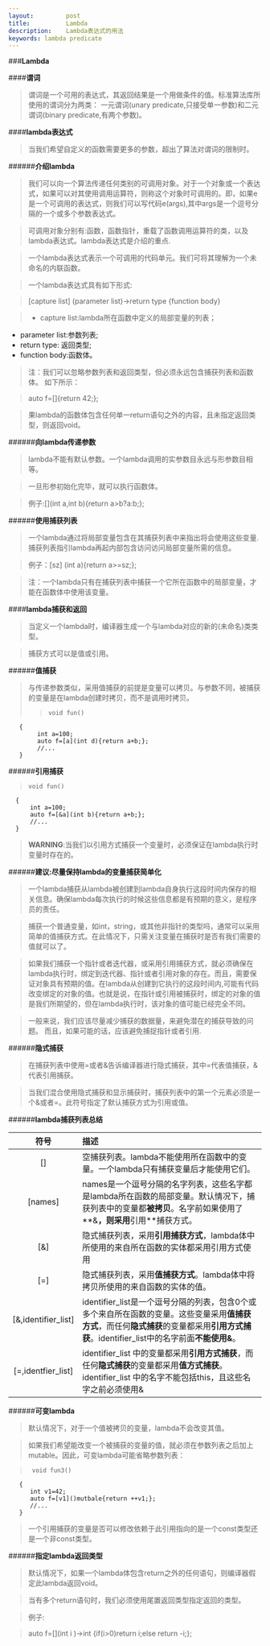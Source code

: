 ```yaml
---
layout:         post
title:          Lambda
description:    Lambda表达式的用法
keywords: lambda predicate 
---
```


###**Lambda**
     
####**谓词**

> 谓词是一个可用的表达式，其返回结果是一个用做条件的值。标准算法库所使用的谓词分为两类：
  一元谓词(unary predicate,只接受单一参数)和二元谓词(binary predicate,有两个参数)。
   
####**lambda表达式**
  
> 当我们希望自定义的函数需要更多的参数，超出了算法对谓词的限制时。

   
######**介绍lambda**
       
> 我们可以向一个算法传递任何类别的可调用对象。对于一个对象或一个表达式，如果可以对其使用调用运算符，则称这个对象时可调用的。即，如果e是一个可调用的表达式，则我们可以写代码e(args),其中args是一个逗号分隔的一个或多个参数表达式。

> 可调用对象分别有:函数，函数指针，重载了函数调用运算符的类，以及lambda表达式。lambda表达式是介绍的重点.

> 一个lambda表达式表示一个可调用的代码单元。我们可将其理解为一个未命名的内联函数。

> 一个lambda表达式具有如下形式:

> [capture list]  (parameter list)->return type {function body}

> + capture list:lambda所在函数中定义的局部变量的列表；
  + parameter list:参数列表;
  + return type: 返回类型;
  + function body:函数体。
       
> 注：我们可以忽略参数列表和返回类型，但必须永远包含捕获列表和函数体。
    如下所示：

> auto f=[]{return 42;};
       
> 果lambda的函数体包含任何单一return语句之外的内容，且未指定返回类型，则返回void。
       
     
######**向lambda传递参数**

> lambda不能有默认参数。一个lambda调用的实参数目永远与形参数目相等。 

> 一旦形参初始化完毕，就可以执行函数体。

> 例子:[](int a,int b){return a>b?a:b;};
        
######**使用捕获列表**

> 一个lambda通过将局部变量包含在其捕获列表中来指出将会使用这些变量.    捕获列表指引lambda再起内部包含访问访问局部变量所需的信息。

> 例子：[sz] (int a){return a>=sz;};

> 注：一个lambda只有在捕获列表中捕获一个它所在函数中的局部变量，才能在函数体中使用该变量。
    
####**lambda捕获和返回**

> 当定义一个lambda时，编译器生成一个与lambda对应的新的(未命名)类类型。

> 捕获方式可以是值或引用。

######**值捕获**

> 与传递参数类似，采用值捕获的前提是变量可以拷贝。与参数不同，被捕获的变量是在lambda创建时拷贝，而不是调用时拷贝。
>>     void fun()
       {
            int a=100;
            auto f=[a](int d){return a+b;};
            //...
       }

######**引用捕获**

>     void fun()
      {
          int a=100;
          auto f=[&a](int b){return a+b;};
          //...
      }

> **WARNING**:当我们以引用方式捕获一个变量时，必须保证在lambda执行时变量时存在的。
     
   
######**建议:尽量保持lambda的变量捕获简单化**

> 一个lambda捕获从lambda被创建到lambda自身执行这段时间内保存的相关信息。确保lambda每次执行的时候这些信息都是有预期的意义，是程序员的责任。

> 捕获一个普通变量，如int，string，或其他非指针的类型吗，通常可以采用简单的值捕获方式。在此情况下，只需关注变量在捕获时是否有我们需要的值就可以了。

> 如果我们捕获一个指针或者迭代器，或采用引用捕获方式，就必须确保在lambda执行时，绑定到迭代器、指针或者引用对象的存在。而且，需要保证对象具有预期的值。在lambda从创建到它执行的这段时间内,可能有代码改变绑定的对象的值。也就是说，在指针或引用被捕获时，绑定的对象的值是我们所期望的，但在lambda执行时，该对象的值可能已经完全不同。

> 一般来说，我们应该尽量减少捕获的数据量，来避免潜在的捕获导致的问题。
  而且，如果可能的话，应该避免捕捉指针或者引用.
    
######**隐式捕获**

> 在捕获列表中使用=或者&告诉编译器进行隐式捕获，其中=代表值捕获，&代表引用捕获。
  
>   当我们混合使用隐式捕获和显示捕获时，捕获列表中的第一个元素必须是一个&或者=。此符号指定了默认捕获方式为引用或值。

######**lambda捕获列表总结**

| 符号 | 描述 |
|:----:|:-----|
|[]|空捕获列表。lambda不能使用所在函数中的变量。一个lambda只有捕获变量后才能使用它们。|
|[names]|names是一个逗号分隔的名字列表，这些名字都是lambda所在函数的局部变量。默认情况下，捕获列表中的变量都**被拷贝**。名字前如果使用了**&**，则采用**引用**捕获方式。|
|[&]|隐式捕获列表，采用**引用捕获方式**，lambda体中所使用的来自所在函数的实体都采用引用方式使用|
|[=]|隐式捕获列表，采用**值捕获方式**。lambda体中将拷贝所使用的来自函数的实体的值。|
|[&,identifier_list]|identifier_list是一个逗号分隔的列表，包含0个或多个来自所在函数的变量。这些变量采用**值捕获方式**，而任何**隐式捕获**的变量都采用**引用方式捕获**。identifier_list中的名字前面**不能使用&**。|
|[=,identfier_list]|identifier_list 中的变量都采用**引用方式捕获**，而任何**隐式捕获**的变量都采用**值方式捕获**。identifier_list 中的名字不能包括this，且这些名字之前必须使用&|

######**可变lambda**

> 默认情况下，对于一个值被拷贝的变量，lambda不会改变其值。

> 如果我们希望能改变一个被捕获的变量的值，就必须在参数列表之后加上mutable。因此，可变lambda可能省略参数列表：

>      void fun3()
       {
          int v1=42;
          auto f=[v1]()mutbale{return ++v1;};
          //...
       }

> 一个引用捕获的变量是否可以修改依赖于此引用指向的是一个const类型还是一个非const类型。

######**指定lambda返回类型**

> 默认情况下，如果一个lambda体包含return之外的任何语句，则编译器假定此lambda返回void。 

> 当有多个return语句时，我们必须使用尾置返回类型指定返回的类型。

> 例子:

> auto f=[](int i )->int {if(i>0)return i;else return -i;};